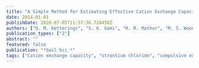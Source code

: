 ```yaml
---
title: "A Simple Method for Estimating Effective Cation Exchange Capacity, Cation Saturation Ratios, and Sulfur Across a Wide Range of Soils"
date: 2014-01-01
publishDate: 2020-07-05T11:57:36.728450Z
authors: ["Q. M. Ketterings", "S. K. Gami", "R. R. Mathur", "M. S. Woods"]
publication_types: ["2"]
abstract: ""
featured: false
publication: "*Soil Sci.*"
tags: ["Cation exchange capacity", "strontium chloride", "compulsive exchange", "sulfur"]
---
```


